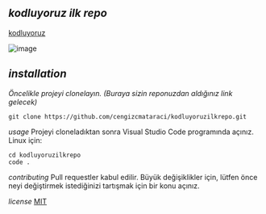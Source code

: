 
## *kodluyoruz ilk repo*
[kodluyoruz](https://kodluyoruz.org)

![image](https://user-images.githubusercontent.com/128746911/228072591-edd35c64-07aa-4e45-9f6e-4be83992c87b.png)

## *installation*
*Öncelikle projeyi clonelayın. (Buraya sizin reponuzdan aldığınız link gelecek)*
```
git clone https://github.com/cengizcmataraci/kodluyoruzilkrepo.git
```
*usage*
Projeyi cloneladıktan sonra Visual Studio Code programında açınız.
Linux için:
```
cd kodluyoruzilkrepo
code .
```
*contributing*
Pull requestler kabul edilir. Büyük değişiklikler için, lütfen önce neyi değiştirmek istediğinizi tartışmak için bir konu açınız.

*license*
[MIT](https://choosealicense.com/licenses/mit/)
